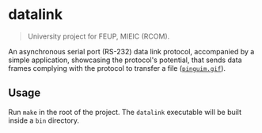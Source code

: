# datalink

> University project for FEUP, MIEIC (RCOM).

An asynchronous serial port (RS-232) data link protocol, accompanied by a simple application, showcasing the protocol's potential, that sends data frames complying with the protocol to transfer a file ([`pinguim.gif`](/pinguim.gif)).

## Usage

Run `make` in the root of the project.
The `datalink` executable will be built inside a `bin` directory. 
